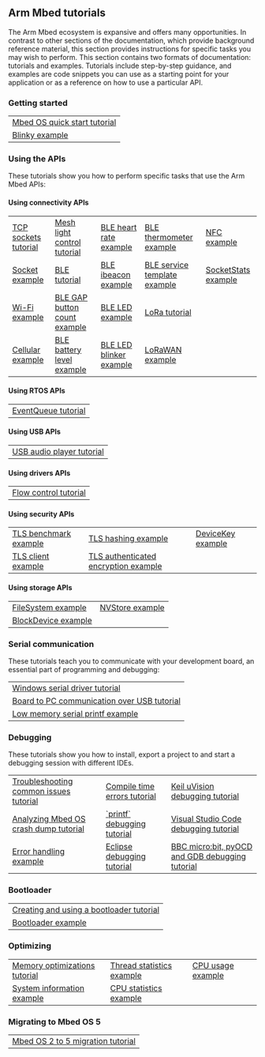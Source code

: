 ## Arm Mbed tutorials

The Arm Mbed ecosystem is expansive and offers many opportunities. In contrast to other sections of the documentation, which provide background reference material, this section provides instructions for specific tasks you may wish to perform. This section contains two formats of documentation: tutorials and examples. Tutorials include step-by-step guidance, and examples are code snippets you can use as a starting point for your application or as a reference on how to use a particular API.

### Getting started

<table>
<tbody>
<tr>
<td><a href="../quick-start/index.html">Mbed OS quick start tutorial</a></td>
</tr>
<tr>
<td><a href="../quick-start/online-with-the-online-compiler.html#importing-the-code">Blinky example</a></td>
</tr>
</tbody>
</table>

### Using the APIs

These tutorials show you how to perform specific tasks that use the Arm Mbed APIs:

#### Using connectivity APIs

<table>
<tbody>
<tr>
<td><a href="cellular-tcp-sockets.html">TCP sockets tutorial</a></td>
<td><a href="../tutorials/light-control.html">Mesh light control tutorial</a></td>
<td><a href="../apis/heartrateservice.html#heartrateservice-example">BLE heart rate example</a></td>
<td><a href="https://os.mbed.com/teams/mbed-os-examples/code/mbed-os-example-ble-Thermometer">BLE thermometer example</a></td>
<td><a href="https://os.mbed.com/teams/mbed-os-examples/code/mbed-os-example-nfc-SmartPoster">NFC example</a></td>
</tr>
<tr>
<td><a href="../apis/socket.html#socket-example">Socket example</a></td>
<td><a href="ble-tutorial.html">BLE tutorial</a></td>
<td><a href="../apis/ibeacon.html#ibeacon-example">BLE ibeacon example</a></td>
<td><a href="https://os.mbed.com/teams/mbed-os-examples/code/mbed-os-example-ble-Button">BLE service template example</a></td>
<td><a href="https://os.mbed.com/docs/development/apis/socketstats.html#socketstats-example">SocketStats example</a></td>
</tr>
<tr>
<td><a href="../apis/wi-fi.html#wi-fi-example">Wi-Fi example</a></td>
<td><a href="https://os.mbed.com/teams/mbed-os-examples/code/mbed-os-example-ble-GAPButton">BLE GAP button count example</a></td>
<td><a href="https://os.mbed.com/teams/mbed-os-examples/code/mbed-os-example-ble-LED">BLE LED example</a></td>
<td><a href="LoRa-tutorial.html">LoRa tutorial</a></td>
</tr>
<tr>
<td><a href="../apis/cellular-api.html#cellular-example-connection-establishment">Cellular example</a></td>
<td><a href="../apis/batteryservice.html#batteryservice-example">BLE battery level example</a></td>
<td><a href="https://os.mbed.com/teams/mbed-os-examples/code/mbed-os-example-ble-LEDBlinker">BLE LED blinker example</a></td>
<td><a href="../apis/lorawan-api.html#lorawan-example">LoRaWAN example</a></td>
</tr>
</tbody>
</table>

#### Using RTOS APIs

<table>
<tbody>
<tr>
<td><a href="the-eventqueue-api.html">EventQueue tutorial</a></td>
</tr>
</tbody>
</table>

#### Using USB APIs

<table>
<tbody>
<tr>
<td><a href="mbed-usb-wav-audio-player.html">USB audio player tutorial</a></td>
</tr>
</tbody>
</table>

#### Using drivers APIs

<table>
<tbody>
<tr>
<td><a href="application-flow-control.html">Flow control tutorial</a></td>
</tr>
</tbody>
</table>

#### Using security APIs

<table>
<tbody>
<tr>
<td><a href="https://os.mbed.com/teams/mbed-os-examples/code/mbed-os-example-tls-benchmark">TLS benchmark example</a></td>
<td><a href="https://os.mbed.com/teams/mbed-os-examples/code/mbed-os-example-tls-hashing">TLS hashing example</a></td>
<td><a href="../apis/devicekey.html#devicekey-example">DeviceKey example</a></td>
</tr>
<tr>
<td><a href="https://os.mbed.com/teams/mbed-os-examples/code/mbed-os-example-tls-tls-client">TLS client example</a></td>
<td><a href="https://os.mbed.com/teams/mbed-os-examples/code/mbed-os-example-tls-authcrypt">TLS authenticated encryption example</a></td>
</tr>
</tbody>
</table>

#### Using storage APIs

<table>
<tbody>
<tr>
<td><a href="../apis/filesystem.html#file-system-example">FileSystem example</a></td>
<td><a href="../apis/nvstore.html#nvstore-example">NVStore example</a></td>
</tr>
<tr>
<td><a href="../apis/blockdevice.html#blockdevice-example">BlockDevice example</a></td>
</tr>
</tbody>
</table>

### Serial communication

These tutorials teach you to communicate with your development board, an essential part of programming and debugging:

<table>
<tbody>
<tr>
<td><a href="windows-serial-driver.html">Windows serial driver tutorial</a></td>
</tr>
<tr>
<td><a href="serial-comm.html">Board to PC communication over USB tutorial</a></td>
</tr>
<tr>
<td><a href="serial-comm.html#minimal-printf">Low memory serial printf example</a></td>
</tr>
</tbody>
</table>

### Debugging

These tutorials show you how to install, export a project to and start a debugging session with different IDEs.

<table>
<tbody>
<tr>
<td><a href="debugging.html">Troubleshooting common issues tutorial</a></td>
<td><a href="compile-time-errors.html">Compile time errors tutorial</a></td>
<td><a href="keil-uvision.html">Keil uVision debugging tutorial</a></td>
</tr>
<tr>
<td><a href="analyzing-mbed-os-crash-dump.html">Analyzing Mbed OS crash dump tutorial</a></td>
<td><a href="debugging-using-printf-statements.html">`printf` debugging tutorial</a></td>
<td><a href="visual-studio-code.html">Visual Studio Code debugging tutorial</a></td>
</tr>
<tr>
<td><a href="../apis/error-handling.html#error-handling-example">Error handling example</a></td>
<td><a href="eclipse.html">Eclipse debugging tutorial</a></td>
<td><a href="debug-microbit.html">BBC micro:bit, pyOCD and GDB debugging tutorial</a></td>
</tr>
</tbody>
</table>

### Bootloader

<table>
<tbody>
<tr>
<td><a href="bootloader.html">Creating and using a bootloader tutorial</a></td>
</tr>
<tr>
<td><a href="https://os.mbed.com/teams/mbed-os-examples/code/mbed-os-example-bootloader">Bootloader example</a></td>
</tr>
</tbody>
</table>

### Optimizing

<table>
<tbody>
<tr>
<td><a href="optimizing.html">Memory optimizations tutorial</a></td>
<td><a href="../apis/mbed-statistics.html#thread-statistics-example">Thread statistics example</a></td>
<td><a href="../apis/mbed-statistics.html#cpu-usage-example">CPU usage example</a></td>
</tr>
<tr>
<td><a href="../apis/mbed-statistics.html#system-information-example">System information example</a></td>
<td><a href="../apis/mbed-statistics.html#cpu-statistics-example">CPU statistics example</a></td>
</tr>
</tbody>
</table>

### Migrating to Mbed OS 5

<table>
<tbody>
<tr>
<td><a href="migrating-to-mbed-os-5.html">Mbed OS 2 to 5 migration tutorial</a></td>
</tr>
</tbody>
</table>
